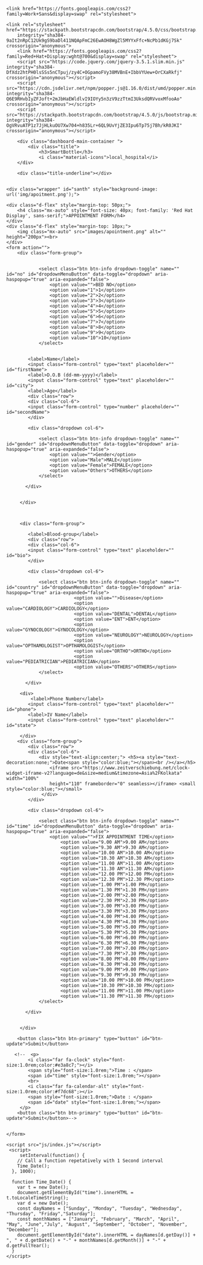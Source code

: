 <!DOCTYPE html>
<html lang="en">

<head>
    <meta charset="utf-8">
    <title>Patient-Form</title>
    <link href="https://use.fontawesome.com/releases/v5.7.2/css/all.css" rel="stylesheet">
    <link href="https://fonts.googleapis.com/icon?family=Material+Icons" rel="stylesheet">
        <script src="https://www.gstatic.com/firebasejs/8.0.0/firebase-app.js"></script>
        <script src="https://www.gstatic.com/firebasejs/8.0.0/firebase-auth.js"></script>
        <script src="https://www.gstatic.com/firebasejs/8.0.0/firebase-database.js"></script>
        <script src="https://www.gstatic.com/firebasejs/8.0.0/firebase-storage.js"></script>
     
    <link href="https://fonts.googleapis.com/css2?family=Work+Sans&display=swap" rel="stylesheet">

    <link rel="stylesheet" href="https://stackpath.bootstrapcdn.com/bootstrap/4.5.0/css/bootstrap.min.css"
        integrity="sha384-9aIt2nRpC12Uk9gS9baDl411NQApFmC26EwAOH8WgZl5MYYxFfc+NcPb1dKGj7Sk" crossorigin="anonymous">
        <link href="https://fonts.googleapis.com/css2?family=Red+Hat+Display:wght@700&display=swap" rel="stylesheet">
        <script src="https://code.jquery.com/jquery-3.5.1.slim.min.js" integrity="sha384-DfXdz2htPH0lsSSs5nCTpuj/zy4C+OGpamoFVy38MVBnE+IbbVYUew+OrCXaRkfj" crossorigin="anonymous"></script>
        <script src="https://cdn.jsdelivr.net/npm/popper.js@1.16.0/dist/umd/popper.min.js" integrity="sha384-Q6E9RHvbIyZFJoft+2mJbHaEWldlvI9IOYy5n3zV9zzTtmI3UksdQRVvoxMfooAo" crossorigin="anonymous"></script>
        <script src="https://stackpath.bootstrapcdn.com/bootstrap/4.5.0/js/bootstrap.min.js" integrity="sha384-OgVRvuATP1z7JjHLkuOU7Xw704+h835Lr+6QL9UvYjZE3Ipu6Tp75j7Bh/kR0JKI" crossorigin="anonymous"></script>
<script src="https://ajax.googleapis.com/ajax/libs/jquery/2.1.3/jquery.min.js"></script>

    
   <style>
       
        body{
            font-style: normal;
            font-family: 'Work Sans', sans-serif;
        }

        #santh{
            background-position: center;
            background-size: contain;
            background-repeat: no-repeat;
            
        }
        form {
            margin: 0% 20% 10% 20%;
        }
.title{
    display: flex;
    font-family: 'Times New Roman', Times, serif;
    /* color: red; */
}

.title i{
    color: red;

}

.title-underline{
    height: 3px;
    width: 14%;

    background-color: #8717ff;
    margin: 0 0 3em 0;
}
    </style>
</head>

<body>


   

        <div class="dashboard-main-container ">
            <div class="title">
                <h3>SmartBottle</h3>
                <i class="material-icons">local_hospital</i>
        </div>
            
        <div class="title-underline"></div>


    <div class="wrapper" id="santh" style="background-image: url('img/apoitment.png');">

    <div class="d-flex" style="margin-top: 50px;">
        <h4 class="mx-auto" style="font-size: 40px; font-family: 'Red Hat Display', sans-serif;">APPOINTMENT FORM</h4>    
    </div>
    <div class="d-flex" style="margin-top: 10px;">
        <img class="mx-auto" src="images/apointment.png" alt="" height="200px"><br>
    </div>
    <form action="">
        <div class="form-group">
           
                
                <select class="btn btn-info dropdown-toggle" name="" id="no" id="dropdownMenuButton" data-toggle="dropdown" aria-haspopup="true" aria-expanded="false">
                    <option value="">BED NO</option>
                    <option value="1">1</option>
                    <option value="2">2</option>
                    <option value="3">3</option>
                    <option value="4">4</option>
                    <option value="5">5</option>
                    <option value="6">6</option>
                    <option value="7">7</option>
                    <option value="8">8</option>
                    <option value="9">9</option>
                    <option value="10">10</option>
                </select>
                
           
            <label>Name</label>
            <input class="form-control" type="text" placeholder="" id="firstName">
            <label>D.O.B (dd-mm-yyyy)</label>
            <input class="form-control" type="text" placeholder="" id="city">
            <label>Age</label>
            <div class="row">
            <div class="col-6">    
            <input class="form-control" type="number" placeholder="" id="secondName">
            </div>
            
            <div class="dropdown col-6">
                
                <select class="btn btn-info dropdown-toggle" name="" id="gender" id="dropdownMenuButton" data-toggle="dropdown" aria-haspopup="true" aria-expanded="false">
                    <option value="">Gender</option>
                    <option value="Male">MALE</option>
                    <option value="Female">FEMALE</option>
                    <option value="Others">OTHERS</option>
                </select>
                
           </div>
           
          
         </div>

         
                       
         <div class="form-group">
        
            <label>Blood-group</label>
            <div class="row">
            <div class="col-6">    
            <input class="form-control" type="text" placeholder="" id="bio">
            </div>
            
            <div class="dropdown col-6">
               
                <select class="btn btn-info dropdown-toggle" name="" id="country" id="dropdownMenuButton" data-toggle="dropdown" aria-haspopup="true" aria-expanded="false">
                             <option value="">Disease</option>
                             <option value="CARDIOLOGY">CARDIOLOGY</option>
                             <option value="DENTAL">DENTAL</option>
                             <option value="ENT">ENT</option>
                             <option value="GYNOCOLOGY">GYNOCOLOGY</option>
                             <option value="NEUROLOGY">NEUROLOGY</option>
                             <option value="OPTHAMOLOGIST">OPTHAMOLOGIST</option>
                             <option value="ORTHO">ORTHO</option>
                             <option value="PEDIATRICIAN">PEDIATRICIAN</option>
                             <option value="OTHERS">OTHERS</option>
                </select>
                
           </div>
           
         <div>
             <label>Phone Number</label>
            <input class="form-control" type="text" placeholder="" id="phone">     
            <label>IV Name</label>
            <input class="form-control" type="text" placeholder="" id="state">

         </div>
        <div class="form-group">
            <div class="row">
            <div class="col-6">    
                <div style="text-align:center;"> <h5><a style="text-decoration:none;">Date<span style="color:blue;"></span><br /></a></h5> 
                    <iframe src="https://www.zeitverschiebung.net/clock-widget-iframe-v2?language=de&size=medium&timezone=Asia%2FKolkata" width="100%" 
                    height="110" frameborder="0" seamless></iframe> <small style="color:blue;"></small>
                 </div>
            </div>
    
            <div class="dropdown col-6">
                
                <select class="btn btn-info dropdown-toggle" name="" id="time" id="dropdownMenuButton" data-toggle="dropdown" aria-haspopup="true" aria-expanded="false">
                    <option value="">FIX APPOINTMENT TIME</option>
                        <option value="9.00 AM">9.00 AM</option>
                        <option value="9.30 AM">9.30 AM</option>
                        <option value="10.00 AM">10.00 AM</option>
                        <option value="10.30 AM">10.30 AM</option>
                        <option value="11.00 AM">11.00 AM</option>
                        <option value="11.30 AM">11.30 AM</option>
                        <option value="12.00 PM">12.00 PM</option>
                        <option value="12.30 PM">12.30 PM</option>
                        <option value="1.00 PM">1.00 PM</option>
                        <option value="1.30 PM">1.30 PM</option>
                        <option value="2.00 PM">2.00 PM</option>
                        <option value="2.30 PM">2.30 PM</option>
                        <option value="3.00 PM">3.00 PM</option>
                        <option value="3.30 PM">3.30 PM</option>
                        <option value="4.00 PM">4.00 PM</option>
                        <option value="4.30 PM">4.30 PM</option>
                        <option value="5.00 PM">5.00 PM</option>
                        <option value="5.30 PM">5.30 PM</option>
                        <option value="6.00 PM">6.00 PM</option>
                        <option value="6.30 PM">6.30 PM</option>
                        <option value="7.00 PM">7.00 PM</option>
                        <option value="7.30 PM">7.30 PM</option>
                        <option value="8.00 PM">8.00 PM</option>
                        <option value="8.30 PM">8.30 PM</option>
                        <option value="9.00 PM">9.00 PM</option>
                        <option value="9.30 PM">9.30 PM</option>
                        <option value="10.00 PM">10.00 PM</option>
                        <option value="10.30 PM">10.30 PM</option>
                        <option value="11.00 PM">11.00 PM</option>
                        <option value="11.30 PM">11.30 PM</option>
                </select>
                
           </div>
           
          
         </div>
       
        <button class="btn btn-primary" type="button" id="btn-update">Submit</button>

       <!--  <p>
            <i class="far fa-clock" style="font-size:1.0rem;color:#e3a8c7;"></i>
            <span style="font-size:1.0rem;">Time : </span>
            <span id="time" style="font-size:1.0rem;"></span>
            <br>
            <i class="far fa-calendar-alt" style="font-size:1.0rem;color:#f7dc68";></i>
            <span style="font-size:1.0rem;">Date : </span>
            <span id="date" style="font-size:1.0rem;"></span>
         </p>
        <button class="btn btn-primary" type="button" id="btn-update">Submit</button>-->

        
    </form>
</div>
   
</div>
</div>

</div>

    <script src="js/index.js"></script>
     <script>
         setInterval(function() {
        // Call a function repetatively with 1 Second interval
        Time_Date();
      }, 1000);

      function Time_Date() {
        var t = new Date();
        document.getElementById("time").innerHTML = t.toLocaleTimeString();
        var d = new Date();
        const dayNames = ["Sunday", "Monday", "Tuesday", "Wednesday", "Thursday", "Friday","Saturday"];
        const monthNames = ["January", "February", "March", "April", "May", "June","July", "August", "September", "October", "November", "December"];
        document.getElementById("date").innerHTML = dayNames[d.getDay()] + ", " + d.getDate() + "-" + monthNames[d.getMonth()] + "-" + d.getFullYear();
      }
    </script>
</body>

</html>